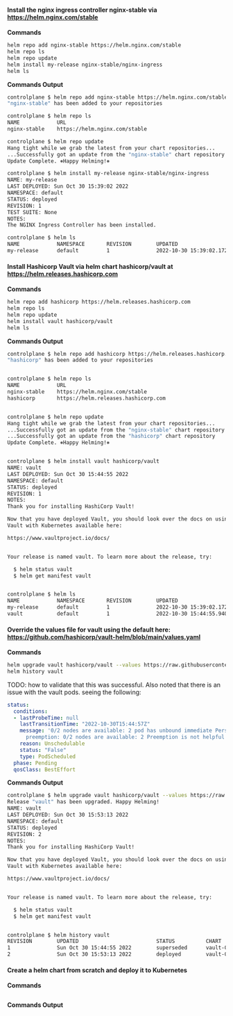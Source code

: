 #### Install the nginx ingress controller nginx-stable via https://helm.nginx.com/stable


**Commands**

```bash
helm repo add nginx-stable https://helm.nginx.com/stable
helm repo ls
helm repo update
helm install my-release nginx-stable/nginx-ingress
helm ls
```


**Commands Output**

```bash
controlplane $ helm repo add nginx-stable https://helm.nginx.com/stable
"nginx-stable" has been added to your repositories

controlplane $ helm repo ls
NAME            URL                          
nginx-stable    https://helm.nginx.com/stable

controlplane $ helm repo update
Hang tight while we grab the latest from your chart repositories...
...Successfully got an update from the "nginx-stable" chart repository
Update Complete. ⎈Happy Helming!⎈

controlplane $ helm install my-release nginx-stable/nginx-ingress
NAME: my-release
LAST DEPLOYED: Sun Oct 30 15:39:02 2022
NAMESPACE: default
STATUS: deployed
REVISION: 1
TEST SUITE: None
NOTES:
The NGINX Ingress Controller has been installed.

controlplane $ helm ls
NAME            NAMESPACE       REVISION        UPDATED                                 STATUS          CHART                   APP VERSION
my-release      default         1               2022-10-30 15:39:02.172281601 +0000 UTC deployed        nginx-ingress-0.15.1    2.4.1      
```


#### Install Hashicorp Vault via helm chart hashicorp/vault at https://helm.releases.hashicorp.com

**Commands**

```bash
helm repo add hashicorp https://helm.releases.hashicorp.com
helm repo ls
helm repo update
helm install vault hashicorp/vault
helm ls
```


**Commands Output**


```bash
controlplane $ helm repo add hashicorp https://helm.releases.hashicorp.com
"hashicorp" has been added to your repositories


controlplane $ helm repo ls
NAME            URL                                
nginx-stable    https://helm.nginx.com/stable      
hashicorp       https://helm.releases.hashicorp.com


controlplane $ helm repo update
Hang tight while we grab the latest from your chart repositories...
...Successfully got an update from the "nginx-stable" chart repository
...Successfully got an update from the "hashicorp" chart repository
Update Complete. ⎈Happy Helming!⎈


controlplane $ helm install vault hashicorp/vault
NAME: vault
LAST DEPLOYED: Sun Oct 30 15:44:55 2022
NAMESPACE: default
STATUS: deployed
REVISION: 1
NOTES:
Thank you for installing HashiCorp Vault!

Now that you have deployed Vault, you should look over the docs on using
Vault with Kubernetes available here:

https://www.vaultproject.io/docs/


Your release is named vault. To learn more about the release, try:

  $ helm status vault
  $ helm get manifest vault


controlplane $ helm ls  
NAME            NAMESPACE       REVISION        UPDATED                                 STATUS          CHART                   APP VERSION
my-release      default         1               2022-10-30 15:39:02.172281601 +0000 UTC deployed        nginx-ingress-0.15.1    2.4.1      
vault           default         1               2022-10-30 15:44:55.940289423 +0000 UTC deployed        vault-0.22.1            1.12.0 
```


#### Override the values file for vault using the default here: https://github.com/hashicorp/vault-helm/blob/main/values.yaml

**Commands**

```bash
helm upgrade vault hashicorp/vault --values https://raw.githubusercontent.com/hashicorp/vault-helm/main/values.yaml 
helm history vault
```

TODO: how to validate that this was successful. Also noted that there is an issue with the vault pods. seeing the following:

```yaml
status:
  conditions:
  - lastProbeTime: null
    lastTransitionTime: "2022-10-30T15:44:57Z"
    message: '0/2 nodes are available: 2 pod has unbound immediate PersistentVolumeClaims.
      preemption: 0/2 nodes are available: 2 Preemption is not helpful for scheduling.'
    reason: Unschedulable
    status: "False"
    type: PodScheduled
  phase: Pending
  qosClass: BestEffort
```

**Commands Output**


```bash
controlplane $ helm upgrade vault hashicorp/vault --values https://raw.githubusercontent.com/hashicorp/vault-helm/main/values.yaml 
Release "vault" has been upgraded. Happy Helming!
NAME: vault
LAST DEPLOYED: Sun Oct 30 15:53:13 2022
NAMESPACE: default
STATUS: deployed
REVISION: 2
NOTES:
Thank you for installing HashiCorp Vault!

Now that you have deployed Vault, you should look over the docs on using
Vault with Kubernetes available here:

https://www.vaultproject.io/docs/


Your release is named vault. To learn more about the release, try:

  $ helm status vault
  $ helm get manifest vault


controlplane $ helm history vault
REVISION        UPDATED                         STATUS          CHART           APP VERSION     DESCRIPTION     
1               Sun Oct 30 15:44:55 2022        superseded      vault-0.22.1    1.12.0          Install complete
2               Sun Oct 30 15:53:13 2022        deployed        vault-0.22.1    1.12.0          Upgrade complete

```


#### Create a helm chart from scratch and deploy it to Kubernetes

**Commands**

```bash

```


**Commands Output**


```bash

```
